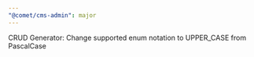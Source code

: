 ```yaml
---
"@comet/cms-admin": major
---
```


CRUD Generator: Change supported enum notation to UPPER_CASE from PascalCase
